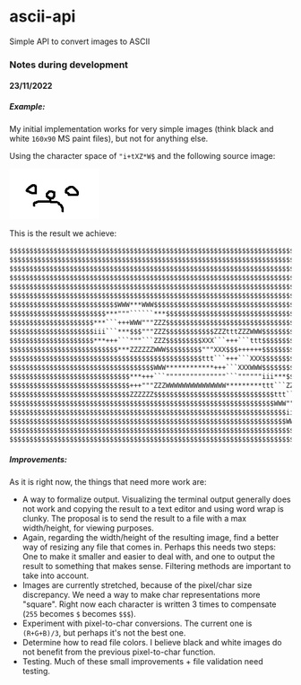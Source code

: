 # ascii-api
Simple API to convert images to ASCII

### Notes during development

#### 23/11/2022

##### Example:
My initial implementation works for very simple images (think black and white `160x90` MS paint files), but not for anything else.

Using the character space of `"i+tXZ*W$` and the following source image:

![Test Input Image](docs/images/test.png)

This is the result we achieve:

```
$$$$$$$$$$$$$$$$$$$$$$$$$$$$$$$$$$$$$$$$$$$$$$$$$$$$$$$$$$$$$$$$$$$$$$$$$$$$$$$$$$$$$$$$$$$$$$$$$$$$$$$$$$$$$$$$$$$$$$$$
$$$$$$$$$$$$$$$$$$$$$$$$$$$$$$$$$$$$$$$$$$$$$$$$$$$$$$$$$$$$$$$$$$$$$$$$$$$$$$$$$$$$$$$$$$$$$$$$$$$$$$$$$$$$$$$$$$$$$$$$
$$$$$$$$$$$$$$$$$$$$$$$$$$$$$$$$$$$$$$$$$$$$$$$$$$$$$$$$$$$$$$$$$$$$$$$$$$$$$$$$$$$$$$$$$$$$$$$$$$$$$$$$$$$$$$$$$$$$$$$$
$$$$$$$$$$$$$$$$$$$$$$$$$$$$$$$$$$$$$$$$$$$$$$$$$$$$$$$$$$$$$$$$$$$$$$$$$$$$$$$$$$$$$$$$$$$$$$$$$$$$$$$$$$$$$$$$$$$$$$$$
$$$$$$$$$$$$$$$$$$$$$$$$$$$$$$$$$$$$$$$$$$$$$$$$$$$$$$$$$$$$$$$$$$$$$$$$$$$$$$$$$$$$$$$$$$$$$$$$$$$$$$$$$$$$$$$$$$$$$$$$
$$$$$$$$$$$$$$$$$$$$$$$$$$$$$$$$$$$$$$$$$$$$$$$$$$$$$$$$$$$$$$$$$$$$$$$$$$$$$$$$$$$$$$$$$$$$$$$$$$$$$$$$$$$$$$$$$$$$$$$$
$$$$$$$$$$$$$$$$$$$$$$$$$$$WWW***WWW$$$$$$$$$$$$$$$$$$$$$$$$$$$$$$$$$$$$$$$$$$$$$$$$$$$$$$$$$$$$$$$$$$$$$$$$$$$$$$$$$$$$
$$$$$$$$$$$$$$$$$$$$$$$$***"""``````***$$$$$$$$$$$$$$$$$$$$$$$$$$$$$$$$$$$$$$$ZZZtttZZZ$$$$$$$$$$$$$$$$$$$$$$$$$$$$$$$$$
$$$$$$$$$$$$$$$$$$$$$***```+++WWW"""ZZZ$$$$$$$$$$$$$$$$$$$$$$$$$$$$$$$$$WWWttt```iii"""+++WWW$$$$$$$$$$$$$$$$$$$$$$$$$$$
$$$$$$$$$$$$$$$$$$$$$iii```***$$$"""ZZZ$$$$$$$$$$$$ZZZtttZZZWWW$$$$$$$$$ZZZ```***$$$WWW"""+++WWW$$$$$$$$$$$$$$$$$$$$$$$$
$$$$$$$$$$$$$$$$$$$$$***+++```"""```ZZZ$$$$$$$$$XXX```+++```ttt$$$$$$$$$ZZZ```+++WWWWWWZZZ```WWW$$$$$$$$$$$$$$$$$$$$$$$$
$$$$$$$$$$$$$$$$$$$$$$$$$$$***ZZZZZZWWW$$$$$$$$$"""XXX$$$++++++$$$$$$$$$WWW***"""""""""""""""WWW$$$$$$$$$$$$$$$$$$$$$$$$
$$$$$$$$$$$$$$$$$$$$$$$$$$$$$$$$$$$$$$$$$$$$$$$$ttt```+++```XXX$$$$$$$$$$$$$$$WWWWWWWWWWWWWWW$$$$$$$$$$$$$$$$$$$$$$$$$$$
$$$$$$$$$$$$$$$$$$$$$$$$$$$$$$$$$$$$WWW************+++```XXXWWW$$$$$$$$$$$$$$$$$$$$$$$$$$$$$$$$$$$$$$$$$$$$$$$$$$$$$$$$$
$$$$$$$$$$$$$$$$$$$$$$$$$$$$$$***+++```"""""""""""""""```""""""iii***$$$$$$$$$$$$$$$$$$$$$$$$$$$$$$$$$$$$$$$$$$$$$$$$$$$
$$$$$$$$$$$$$$$$$$$$$$$$$$$$$$+++"""ZZZWWWWWWWWWWWWWWW*********ttt```ZZZ$$$$$$$$$$$$$$$$$$$$$$$$$$$$$$$$$$$$$$$$$$$$$$$$
$$$$$$$$$$$$$$$$$$$$$$$$$$$$$$ZZZZZZ$$$$$$$$$$$$$$$$$$$$$$$$$$$$$$ttt```WWW$$$$$$$$$$$$$$$$$$$$$$$$$$$$$$$$$$$$$$$$$$$$$
$$$$$$$$$$$$$$$$$$$$$$$$$$$$$$$$$$$$$$$$$$$$$$$$$$$$$$$$$$$$$$$$$$WWW"""ZZZ$$$$$$$$$$$$$$$$$$$$$$$$$$$$$$$$$$$$$$$$$$$$$
$$$$$$$$$$$$$$$$$$$$$$$$$$$$$$$$$$$$$$$$$$$$$$$$$$$$$$$$$$$$$$$$$$$$$iiiZZZ$$$$$$$$$$$$$$$$$$$$$$$$$$$$$$$$$$$$$$$$$$$$$
$$$$$$$$$$$$$$$$$$$$$$$$$$$$$$$$$$$$$$$$$$$$$$$$$$$$$$$$$$$$$$$$$$$$$WWWWWW$$$$$$$$$$$$$$$$$$$$$$$$$$$$$$$$$$$$$$$$$$$$$
$$$$$$$$$$$$$$$$$$$$$$$$$$$$$$$$$$$$$$$$$$$$$$$$$$$$$$$$$$$$$$$$$$$$$$$$$$$$$$$$$$$$$$$$$$$$$$$$$$$$$$$$$$$$$$$$$$$$$$$$
$$$$$$$$$$$$$$$$$$$$$$$$$$$$$$$$$$$$$$$$$$$$$$$$$$$$$$$$$$$$$$$$$$$$$$$$$$$$$$$$$$$$$$$$$$$$$$$$$$$$$$$$$$$$$$$$$$$$$$$$

```

##### Improvements:

As it is right now, the things that need more work are:

- A way to formalize output. Visualizing the terminal output generally does not work and copying the result to a text editor and using word wrap is clunky. The proposal is to send the result to a file with a max width/height, for viewing purposes.
- Again, regarding the width/height of the resulting image, find a better way of resizing any file that comes in. Perhaps this needs two steps: One to make it smaller and easier to deal with, and one to output the result to something that makes sense. Filtering methods are important to take into account.
- Images are currently stretched, because of the pixel/char size discrepancy. We need a way to make char representations more "square". Right now each character is written 3 times to compensate (`255` becomes `$` becomes `$$$`).
- Experiment with pixel-to-char conversions. The current one is `(R+G+B)/3`, but perhaps it's not the best one.
- Determine how to read file colors. I believe black and white images do not benefit from the previous pixel-to-char function.
- Testing. Much of these small improvements + file validation need testing.
